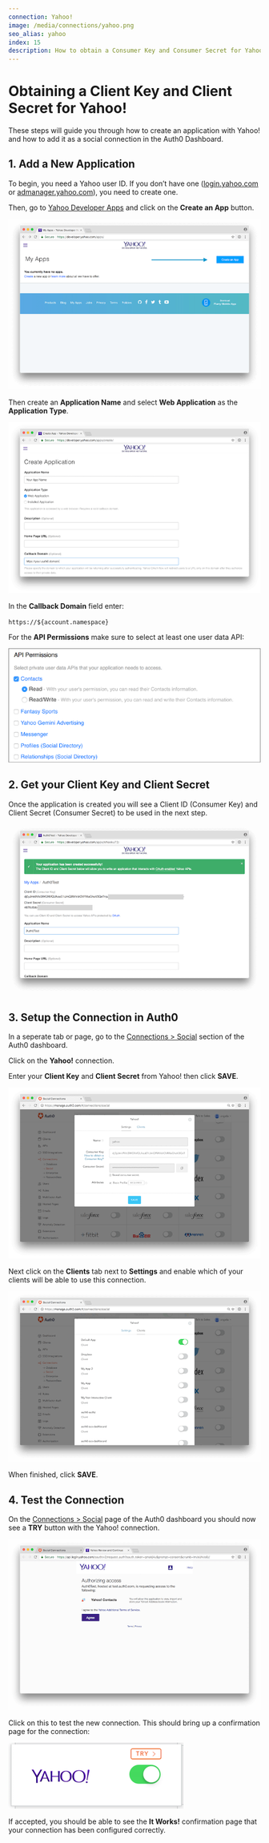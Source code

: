 ```yaml
---
connection: Yahoo!
image: /media/connections/yahoo.png
seo_alias: yahoo
index: 15
description: How to obtain a Consumer Key and Consumer Secret for Yahoo!
---
```


# Obtaining a Client Key and Client Secret for Yahoo!

These steps will guide you through how to create an application with Yahoo! and how to add it as a social connection in the Auth0 Dashboard. 

## 1. Add a New Application

To begin, you need a Yahoo user ID. If you don’t have one ([login.yahoo.com](login.yahoo.com) or [admanager.yahoo.com](admanager.yahoo.com)), you need to create one.

Then, go to [Yahoo Developer Apps](https://developer.yahoo.com/apps/) and click on the **Create an App** button.

![Click the Create an App button](/media/articles/connections/social/yahoo/create-an-app.png)

Then create an **Application Name** and select **Web Application** as the **Application Type**. 

![Enter your app data](/media/articles/connections/social/yahoo/enter-fields.png)

In the **Callback Domain** field enter:

`https://${account.namespace}`

For the **API Permissions** make sure to select at least one user data API:

![API Permissions](/media/articles/connections/social/yahoo/api-permissions.png)

## 2. Get your **Client Key** and **Client Secret**

Once the application is created you will see a Client ID (Consumer Key) and Client Secret (Consumer Secret) to be used in the next step.

![Get Client ID and Client Secret](/media/articles/connections/social/yahoo/client-id-and-secret.png)

## 3. Setup the Connection in Auth0

In a seperate tab or page, go to the [Connections > Social](${manage_url}/#/connections/social) section of the Auth0 dashboard.

Click on the **Yahoo!** connection.

Enter your **Client Key** and **Client Secret** from Yahoo! then click **SAVE**.

![Enter your key and secret](/media/articles/connections/social/yahoo/setup-connection.png)

Next click on the **Clients** tab next to **Settings** and enable which of your clients will be able to use this connection.

![Enable Clients](/media/articles/connections/social/yahoo/enable-clients.png)

When finished, click **SAVE**.

## 4. Test the Connection

On the [Connections > Social](${manage_url}/#/connections/social) page of the Auth0 dashboard you should now see a **TRY** button with the Yahoo! connection.

![Connection Approval](/media/articles/connections/social/yahoo/approve-connection.png)

Click on this to test the new connection. This should bring up a confirmation page for the connection:

![Try button](/media/articles/connections/social/yahoo/try-button.png)

If accepted, you should be able to see the **It Works!** confirmation page that your connection has been configured correctly.

